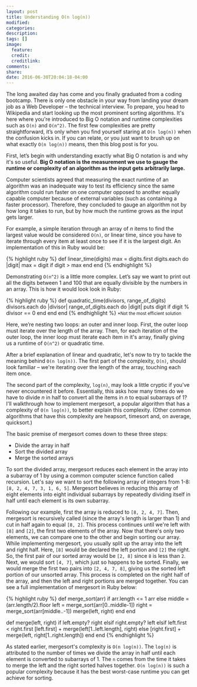 ```yaml
---
layout: post
title: Understanding O(n log(n))
modified:
categories:
description:
tags: []
image:
  feature:
  credit:
  creditlink:
comments:
share:
date: 2016-06-30T20:04:18-04:00
---
```


The long awaited day has come and you finally graduated from a coding bootcamp. There is only one obstacle in your way from landing your dream job as a Web Developer – the technical interview. To prepare, you head to Wikipedia and start looking up the most prominent sorting algorithms. It's here where you're introduced to Big O notation and runtime complexities such as `O(n)` and `O(n^2)`. The first few complexities are pretty straightforward, it’s only when you find yourself staring at `O(n log(n))` when the confusion kicks in. If you can relate, or you just want to brush up on what exactly `O(n log(n))` means, then this blog post is for you.

First, let’s begin with understanding exactly what Big O notation is and why it's so useful. <strong>Big O notation is the measurement we use to gauge the runtime or complexity of an algorithm as the input gets arbitrarily large.</strong>

Computer scientists agreed that measuring the exact runtime of an algorithm was an inadequate way to test its efficiency since the same algorithm could run faster on one computer opposed to another equally capable computer because of external variables (such as containing a faster processor). Therefore, they concluded to gauge an algorithm not by how long it takes to run, but by how much the runtime grows as the input gets larger.

For example, a simple iteration through an array of <i>n</i> items to find the largest value would be considered `O(n)`, or linear time, since you have to iterate through every item at least once to see if it is the largest digit. An implementation of this in Ruby would be:

{% highlight ruby %}
def linear_time(digits)
    max = digits.first
    digits.each do |digit|
        max = digit if digit > max
    end
end
{% endhighlight %}

Demonstrating `O(n^2)` is a little more complex. Let’s say we want to print out all the digits between 1 and 100 that are equally divisible by the numbers in an array. This is how it would look look in Ruby:

{% highlight ruby %}
def quadratic_time(divisors, range_of_digits)
    divisors.each do |divisor|
        range_of_digits.each do |digit|
            puts digit if digit % divisor == 0
        end
    end
end
{% endhighlight %}
<small>\*Not the most efficient solution</small>

Here, we’re nesting two loops: an outer and inner loop. First, the outer loop must iterate over the length of the array. Then, for each iteration of the outer loop, the inner loop must iterate each item in it's array, finally giving us a runtime of `O(n^2)` or quadratic time.

After a brief explanation of linear and quadratic, let's now to try to tackle the meaning behind `O(n log(n))`. The first part of the complexity, `O(n)`, should look familiar – we're iterating over the length of the array, touching each item once.

The second part of the complexity, `log(n)`, may look a little cryptic if you've never encountered it before. Essentially, this asks how many times do we have to divide <i>n</i> in half to convert all the items in <i>n</i> to equal subarrays of 1? I'll walkthrough how to implement mergesort, a popular algorithm that has a complexity of `O(n log(n))`, to better explain this complexity. (Other common algorithms that have this complexity are heapsort, timesort and, on average, quicksort.)

The basic premise of mergesort comes down to these three steps:
<ul>
    <li>Divide the array in half</li>
    <li>Sort the divided array</li>
    <li>Merge the sorted arrays</li>
</ul>

To sort the divided array, mergesort reduces each element in the array into a subarray of 1 by using a common computer science function called recursion. Let's say we want to sort the following array of integers from 1-8: `[8, 2, 4, 7, 3, 1, 6, 5]`. Mergesort believes in reducing this array of eight elements into eight individual subarrays by repeatedly dividing itself in half until each element is its own subarray.

Following our example, first the array is reduced to `[8, 2, 4, 7]`. Then, mergesort is recursively called (since the array's length is larger than 1) and cut in half again to equal `[8, 2]`. This process continues until we're left with `[8]` and `[2]`, the first two elements of the array. Now that there's only two elements, we can compare one to the other and begin sorting our array. While implementing mergesort, you usually split up the array into the left and right half. Here, `[8]` would be declared the left portion and `[2]` the right. So, the first pair of our sorted array would be `[2, 8]` since `8` is less than `2`. Next, we would sort `[4, 7]`, which just so happens to be sorted. Finally, we would merge the first two pairs into `[2, 4, 7, 8]`, giving us the sorted left portion of our unsorted array. This process is completed on the right half of the array, and then the left and right portions are merged together. You can see a full implementation of mergesort in Ruby below:

{% highlight ruby %}
def merge_sort(arr)
    if arr.length <= 1
        arr
    else
        middle = (arr.length/2).floor
        left = merge_sort(arr[0..middle-1])
        right = merge_sort(arr[middle..-1])
        merge(left, right)
    end
end

def merge(left, right)
    if left.empty?
        right
    elsif right.empty?
        left
    elsif left.first < right.first
        [left.first] + merge(left[1..left.length], right)
    else
        [right.first] + merge(left, right[1..right.length])
    end
end
{% endhighlight %}

As stated earlier, mergesort's complexity is `O(n log(n))`. The `log(n)` is attributed to the number of times we divide the array in half until each element is converted to subarrays of 1. The `n` comes from the time it takes to merge the left and the right sorted halves together. `O(n log(n))` is such a popular complexity because it has the best worst-case runtime you can get achieve for sorting.
